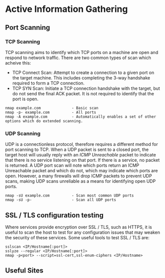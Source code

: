 # Active Information Gathering 

## Port Scanning

### TCP Scanning

TCP scanning aims to identify which TCP ports on a machine are open and respond to network traffic. There are two common types of scan which acheive this:
  * TCP Connect Scan: Attempt to create a connection to a given port on the target machine. This includes completing the 3-way handshake required to form a TCP connection.
  * TCP SYN Scan: Initiate a TCP connection handshake with the target, but do not send the final ACK packet. It is not required to identify that the port is open.

```
nmap example.com              - Basic scan
nmap -p- example.com          - All ports
nmap -A example.com           - Automatically enables a set of other options which do extended scanning.
```

### UDP Scanning

UDP is a connectionless protocol, therefore requires a different method for port scanning to TCP. When a UDP packet is sent to a closed port, the target host will usually reply with an _ICMP Unreachable_ packet to indicate that there is no service listening on that port. If there is a service, no packet is returned. A UDP port scan will note which ports return an ICMP Unreachable packet and which do not, which may indicate which ports are open. However, a many firewalls will drop ICMP packets to prevent UDP scans, making UDP scans unreliable as a means for identifying open UDP ports.

```
nmap -sU example.com          - Scan most common UDP ports
nmap -sU -p-                  - Scan all UDP ports
```

## SSL / TLS configuration testing

Where services provide encryption over SSL / TLS, such as HTTPS, it is useful to scan the host to test for any configuration issues that may weaken the security of these services. Some useful tools to test SSL / TLS are:

```
sslscan <IP/Hostname[:port]>
sslyze --regular <IP/Hostname[:port]>
nmap -p<port> --script=ssl-cert,ssl-enum-ciphers <IP/Hostname>
```

## Useful Sites
